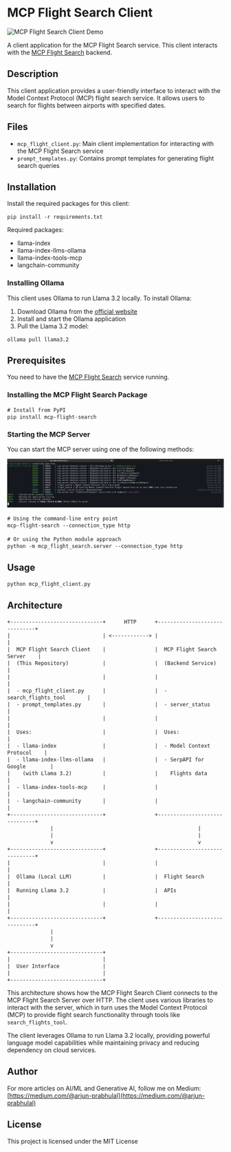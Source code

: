 # MCP Flight Search Client

![MCP Flight Search Client Demo](Images/mcp-flight-search-client.gif)

A client application for the MCP Flight Search service. This client interacts with the [MCP Flight Search](https://github.com/arjunprabhulal/mcp-flight-search) backend.

## Description

This client application provides a user-friendly interface to interact with the Model Context Protocol (MCP) flight search service. It allows users to search for flights between airports with specified dates.

## Files

- `mcp_flight_client.py`: Main client implementation for interacting with the MCP Flight Search service
- `prompt_templates.py`: Contains prompt templates for generating flight search queries

## Installation

Install the required packages for this client:

```
pip install -r requirements.txt
```

Required packages:
- llama-index
- llama-index-llms-ollama
- llama-index-tools-mcp
- langchain-community

### Installing Ollama

This client uses Ollama to run Llama 3.2 locally. To install Ollama:

1. Download Ollama from the [official website](https://ollama.com/download)
2. Install and start the Ollama application
3. Pull the Llama 3.2 model:
```
ollama pull llama3.2
```

## Prerequisites

You need to have the [MCP Flight Search](https://github.com/arjunprabhulal/mcp-flight-search) service running.

### Installing the MCP Flight Search Package

```
# Install from PyPI
pip install mcp-flight-search
```

### Starting the MCP Server

You can start the MCP server using one of the following methods:

![Starting the MCP Server](Images/start-server.png)

```
# Using the command-line entry point
mcp-flight-search --connection_type http

# Or using the Python module approach
python -m mcp_flight_search.server --connection_type http
```

## Usage

```
python mcp_flight_client.py
```

## Architecture

```ascii
+------------------------------+      HTTP      +------------------------------+
|                              | <------------> |                              |
|  MCP Flight Search Client    |                |  MCP Flight Search Server    |
|  (This Repository)           |                |  (Backend Service)           |
|                              |                |                              |
|  - mcp_flight_client.py      |                |  - search_flights_tool       |
|  - prompt_templates.py       |                |  - server_status             |
|                              |                |                              |
|  Uses:                       |                |  Uses:                       |
|  - llama-index               |                |  - Model Context Protocol    |
|  - llama-index-llms-ollama   |                |  - SerpAPI for Google        |
|    (with Llama 3.2)          |                |    Flights data              |
|  - llama-index-tools-mcp     |                |                              |
|  - langchain-community       |                |                              |
+------------------------------+                +------------------------------+
              |                                               |
              |                                               |
              v                                               v
+------------------------------+                +------------------------------+
|                              |                |                              |
|  Ollama (Local LLM)          |                |  Flight Search               |
|  Running Llama 3.2           |                |  APIs                        |
|                              |                |                              |
+------------------------------+                +------------------------------+
              |
              |
              v
+------------------------------+
|                              |
|  User Interface              |
|                              |
+------------------------------+
```

This architecture shows how the MCP Flight Search Client connects to the MCP Flight Search Server over HTTP. The client uses various libraries to interact with the server, which in turn uses the Model Context Protocol (MCP) to provide flight search functionality through tools like `search_flights_tool`.

The client leverages Ollama to run Llama 3.2 locally, providing powerful language model capabilities while maintaining privacy and reducing dependency on cloud services.

## Author

For more articles on AI/ML and Generative AI, follow me on Medium: [https://medium.com/@arjun-prabhulal](https://medium.com/@arjun-prabhulal)

## License

This project is licensed under the MIT License 